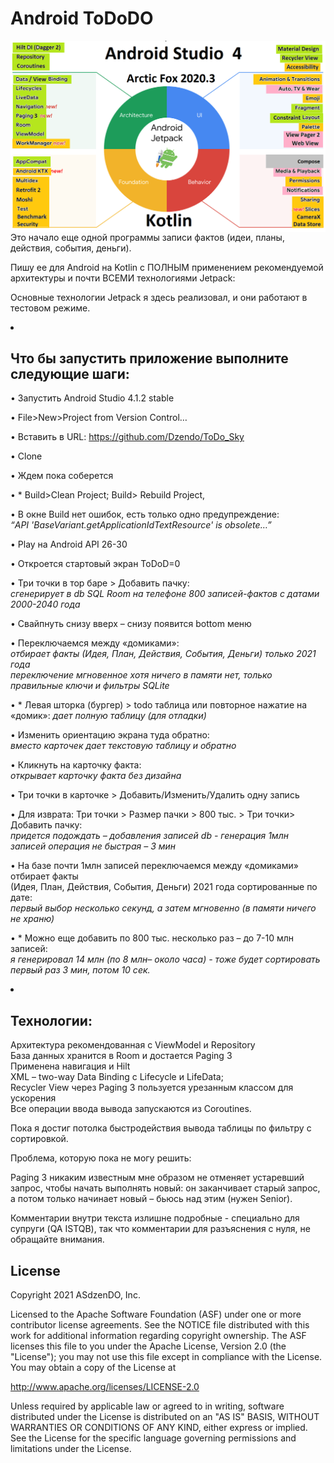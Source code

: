 Android ToDoDO
=================
<img align="right" src="https://github.com/Dzendo/ToDo_Sky/blob/master/jetpack_steck_sky.png" width="750">

Это начало еще одной программы записи фактов (идеи, планы, действия, события, деньги).

Пишу ее для Android на Kotlin c ПОЛНЫМ применением рекомендуемой архитектуры и почти ВСЕМИ технологиями Jetpack:

Основные технологии Jetpack я здесь реализовал, и они работают в тестовом режиме.

<li>
  
Что бы запустить приложение выполните следующие шаги:
-----------------------------------------------------

•	Запустить Android Studio 4.1.2 stable 

•	File>New>Project from Version Control…

•	Вставить в URL: https://github.com/Dzendo/ToDo_Sky 

•	Clone

•	Ждем пока соберется

•	* Build>Clean Project; Build> Rebuild Project, 

•	В окне Build нет ошибок, есть только одно предупреждение:  
_“API 'BaseVariant.getApplicationIdTextResource' is obsolete…”_

•	Play на Android API 26-30

•	Откроется стартовый экран ToDoD=0

•	Три точки в тор баре > Добавить пачку:    
_сгенерирует в db SQL Room на телефоне 800 записей-фактов с датами 2000-2040 года_

•	Свайпнуть снизу вверх – снизу появится bottom меню

•	Переключаемся между «домиками»:   
_отбирает факты (Идея, План, Действия, События, Деньги) только 2021 года    
переключение мгновенное хотя ничего в памяти нет, только правильные ключи и фильтры SQLite_

•	* Левая шторка (бургер) > todo таблица или повторное нажатие на «домик»: 
  _дает полную таблицу (для отладки)_

•	Изменить ориентацию экрана туда обратно:  
_вместо карточек дает текстовую таблицу и обратно_

•	Кликнуть на карточку факта:  
_открывает карточку факта без дизайна_

•	Три точки в карточке > Добавить/Изменить/Удалить одну запись

•	Для изврата: Три точки > Размер пачки > 800 тыс. > Три точки> Добавить пачку:   
_придется подождать – добавления записей db  - генерация 1млн записей операция не быстрая – 3 мин_

•	На базе почти 1млн записей переключаемся между «домиками» отбирает факты    
(Идея, План, Действия, События, Деньги) 2021 года сортированные по дате:   
_первый выбор несколько секунд, а затем мгновенно (в памяти ничего не храню)_ 

•	* Можно еще добавить по 800 тыс. несколько раз – до 7-10 млн записей:    
_я генерировал 14 млн (по 8 млн– около часа)  - тоже будет сортировать первый раз 3 мин, потом 10 сек._

</li>

<li>
  
Технологии:
-----------  

Архитектура рекомендованная с ViewModel и Repository    
База данных хранится в Room и достается Paging 3    
Применена навигация и Hilt    
XML – two-way Data Binding с Lifecycle и LifeData;    
Recycler View через Paging 3 пользуется урезанным классом для ускорения    
Все операции ввода вывода запускаются из Coroutines.
</li>
Пока я достиг потолка быстродействия вывода таблицы по фильтру с сортировкой.

Проблема, которую пока не могу решить:

Paging 3 никаким известным мне образом не отменяет устаревший запрос, чтобы начать выполнять новый: он заканчивает старый запрос, а потом только начинает новый – бьюсь над этим (нужен Senior).

Комментарии внутри текста излишне подробные - специально для супруги (QA ISTQB), 
так что комментарии для разъяснения с нуля, не обращайте внимания.


License
-------

Copyright 2021 ASdzenDO, Inc.

Licensed to the Apache Software Foundation (ASF) under one or more contributor
license agreements.  See the NOTICE file distributed with this work for
additional information regarding copyright ownership.  The ASF licenses this
file to you under the Apache License, Version 2.0 (the "License"); you may not
use this file except in compliance with the License.  You may obtain a copy of
the License at

http://www.apache.org/licenses/LICENSE-2.0

Unless required by applicable law or agreed to in writing, software
distributed under the License is distributed on an "AS IS" BASIS, WITHOUT
WARRANTIES OR CONDITIONS OF ANY KIND, either express or implied.  See the
License for the specific language governing permissions and limitations under
the License.

